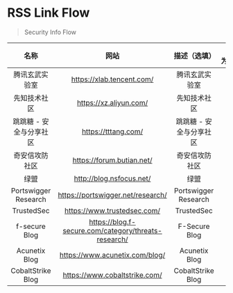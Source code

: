 # RSS Link Flow

> Security Info Flow

|          名称           |                         网站                         |      描述（选填）       | 头像（默认为/favicon.ico） |                    RSS（默认为/feed）                     | 分类 |
|:-----------------------:|:----------------------------------------------------:|:-----------------------:|:--------------------------:|:---------------------------------------------------------:|:----:|
|     腾讯玄武实验室      |              https://xlab.tencent.com/               |     腾讯玄武实验室      |                            |           https://xlab.tencent.com/cn/atom.xml            | rss  |
|      先知技术社区       |                https://xz.aliyun.com/                |      先知技术社区       |                            |                https://xz.aliyun.com/feed                 | rss  |
| 跳跳糖 - 安全与分享社区 |                 https://tttang.com/                  | 跳跳糖 - 安全与分享社区 |                            |                https://tttang.com/rss.xml                 | rss  |
|     奇安信攻防社区      |              https://forum.butian.net/               |     奇安信攻防社区      |                            |               https://forum.butian.net/Rss                | rss  |
|          绿盟           |               http://blog.nsfocus.net/               |          绿盟           |                            |               http://blog.nsfocus.net/feed                | rss  |
|  Portswigger Research   |          https://portswigger.net/research/           |  Portswigger Research   |                            |           https://portswigger.net/research/rss            | rss  |
|       TrustedSec        |             https://www.trustedsec.com/              |       TrustedSec        |                            |             https://www.trustedsec.com/feed/              | rss  |
|      f-secure Blog      | https://blog.f-secure.com/category/threats-research/ |      F-Secure Blog      |                            | https://blog.f-secure.com/category/threats-research/feed/ | rss  |
|      Acunetix Blog      |            https://www.acunetix.com/blog/            |      Acunetix Blog      |                            |            https://www.acunetix.com/blog/feed/            | rss  |
|    CobaltStrike Blog    |            https://www.cobaltstrike.com/             |    CobaltStrike Blog    |                            |            https://www.cobaltstrike.com/feed/             | rss  |
